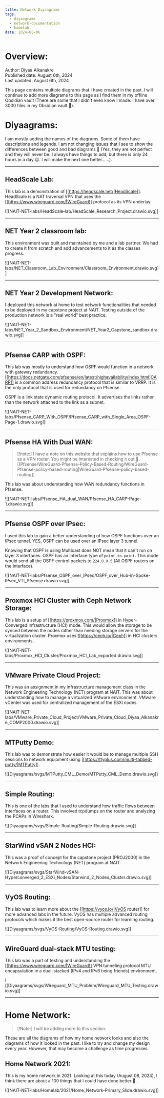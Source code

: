 ```yaml
---
title: Network Diyaagrams
tags:
  - diyaagrams
  - network-documentation
  - homelab
date: 2024-08-06
---
```

# Overview:

Author: Diyaa Alkanakre<br>
Published date: August 6th, 2024<br>
Last updated: August 6th, 2024<br>


This page contains multiple diagrams that I have created in the past. I will continue to add more diagrams to this page as I find them in my offline Obsidian vault (There are some that I didn't even know I made. I have over 3000 files in my Obsidian vault 🙂).

# Diyaagrams:

I am mostly adding the names of the diagrams. Some of them have descriptions and legends. I am not changing issues that I see to show the differences between good and bad diagrams 🙂 (Yes, they are not perfect and they will never be. I always have things to add, but there is only 24 hours in a day 😉. I will make the next one better......).

---
## HeadScale Lab:

This lab is a demonstration of [[https://headscale.net/|HeadScale]]. HeadScale is a NAT traversal VPN that uses the [[https://www.wireguard.com/|WireGuard]] protocol as its VPN underlay.

![[NAIT-NET-labs/HeadScale-lab/HeadScale_Research_Project.drawio.svg]]

---

## NET Year 2 classroom lab:

This environment was built and maintained by me and a lab partner. We had to create it from scratch and add advancements to it as the classes progress.

![[NAIT-NET-labs/NET_Classroom_Lab_Environment/Classroom_Environment.drawio.svg]]

---
## NET Year 2 Development Network:

I deployed this network at home to test network functionalities that needed to be deployed in my capstone project at NAIT. Testing outside of the production network is a "real world" best practice.

![[NAIT-NET-labs/NET_Year_2_Sandbox_Environment/NET_Year2_Capstone_sandbox.drawio.svg]]

---
## Pfsense CARP with OSPF:

This lab was mostly to understand how OSPF would function in a network with gateway redundancy. [[https://docs.netgate.com/pfsense/en/latest/highavailability/index.html|CARP]] is a common address redundancy protocol that is similar to VRRP. It is the only protocol that is used for redundancy on Pfsense.

OSPF is a link state dynamic routing protocol. It advertises the links rather than the network attached to the link as a subnet.

![[NAIT-NET-labs/Pfsense_CARP_With_OSPF/Pfsense_CARP_with_Single_Area_OSPF-Page-1.drawio.svg]]

---
## Pfsense HA With Dual WAN:

> [!note:]
> I have a note on this website that explains how to use Pfsense as a VPN router. You might be interested in checking it out 🙂.
> [[Pfsense/WireGuard-Pfsense-Policy-Based-Routing/WireGuard-Pfsense-policy-based-routing|WireGuard-Pfsense-policy-based-routing]]

This lab was about understanding how WAN redundancy functions in Pfsense.

![[NAIT-NET-labs/Pfsense_HA_dual_WAN/Pfsense_HA_CARP-Page-1.drawio.svg]]

---
## Pfsense OSPF over IPsec:

I used this lab to gain a better understanding of how OSPF functions over an IPsec tunnel. YES, OSPF can be used over an IPsec layer 3 tunnel.

Knowing that OSPF is using Multicast does NOT mean that it can't run on layer 3 interfaces. OSPF has an interface type of `point-to-point`. This mode would send all the OSPF control packets to `224.0.0.5` (All OSPF routers on the interface).

![[NAIT-NET-labs/Pfsense_OSPF_over_IPsec/OSPF_over_Hub-in-Spoke-IPsec_VTI_Pfsense.drawio.svg]]

---
## Proxmox HCI Cluster with Ceph Network Storage:

This lab is a setup of [[https://proxmox.com/|Proxmox]] in Hyper-Converged Infrastructure (HCI) mode. This would allow the storage to be synced between the nodes rather than needing storage servers for the virtualization cluster. Proxmox uses [[https://ceph.io/|Ceph]] in HCI clusters environments.

![[NAIT-NET-labs/Proxmox_HCI_Cluster/Proxmox_HCI_Lab_exported.drawio.svg]]

---
## VMware Private Cloud Project:

This was an assignment in my infrastructure management class in the Network Engineering Technology (NET) program at NAIT. This was about understanding how to manage a virtualized VMware environment. VMware vCenter was used for centralized management of the ESXi nodes.

![[NAIT-NET-labs/VMware_Private_Cloud_Project/VMware_Private_Cloud_Diyaa_Alkanakre_COMP2000.drawio.svg]]

---
## MTPutty Demo:

This lab was to demonstrate how easier it would be to manage multiple SSH sessions to network equipment using [[https://ttyplus.com/multi-tabbed-putty/|MTPutty]].

![[Diyaagrams/svgs/MTPutty_CML_Demo/MTPutty_CML_Demo.drawio.svg]]

---
## Simple Routing:

This is one of the labs that I used to understand how traffic flows between interfaces on a router. This involved tcpdumps on the router and analyzing the PCAPs in Wireshark.

![[Diyaagrams/svgs/Simple-Routing/Simple-Routing.drawio.svg]]

---
## StarWind vSAN 2 Nodes HCI:

This was a proof of concept for the capstone project (PROJ2000) in the Network Engineering Technology (NET) program at NAIT.

![[Diyaagrams/svgs/StarWind-vSAN-Hyperconverged_2_ESXi_Nodes/Starwind_2_Nodes_Cluster.drawio.svg]]

---
## VyOS Routing:

This lab was to learn more about the [[https://vyos.io/|VyOS router]] for more advanced labs in the future. VyOS has multiple advanced routing protocols which makes it the best open-source router for learning routing.

![[Diyaagrams/svgs/VyOS-Routing/VyOS-Routing.drawio.svg]]

---
## WireGuard dual-stack MTU testing:

This lab was a part of testing and understanding the [[https://www.wireguard.com/|WireGuard]] VPN tunneling protocol MTU encapsulation in a dual-stacked (IPv4 and IPv6 being friends) environment.

![[Diyaagrams/svgs/Wireguard_MTU_Problem/Wireguard_MTU_Testing.drawio.svg]]

---

# Home Network:

> [!Note:]
> I will be adding more to this section.

These are all the diagrams of how my home network looks and also the diagrams of how it looked in the past. I like to try and change my design every year. However, that may become a challenge as time progresses.

## Home Network 2021:

This is my home network in 2021. Looking at this today (August 08, 2024), I think there are about a 100 things that I could have done better 🙂.

![[NAIT-NET-labs/Homelab/2021/Home_Network-Primary_Slide.drawio.svg]]